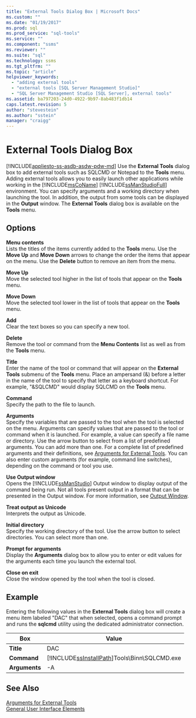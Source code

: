 ```yaml
---
title: "External Tools Dialog Box | Microsoft Docs"
ms.custom: ""
ms.date: "01/19/2017"
ms.prod: sql
ms.prod_service: "sql-tools"
ms.service: ""
ms.component: "ssms"
ms.reviewer: ""
ms.suite: "sql"
ms.technology: ssms
ms.tgt_pltfrm: ""
ms.topic: "article"
helpviewer_keywords: 
  - "adding external tools"
  - "external tools [SQL Server Management Studio]"
  - "SQL Server Management Studio [SQL Server], external tools"
ms.assetid: ba797203-24d0-4922-9b97-8ab483f1db14
caps.latest.revision: 5
author: "stevestein"
ms.author: "sstein"
manager: "craigg"
---
```

# External Tools Dialog Box
[!INCLUDE[appliesto-ss-asdb-asdw-pdw-md](../includes/appliesto-ss-asdb-asdw-pdw-md.md)]
Use the **External Tools** dialog box to add external tools such as SQLCMD or Notepad to the **Tools** menu. Adding external tools allows you to easily launch other applications while working in the [!INCLUDE[msCoName](../includes/msconame_md.md)] [!INCLUDE[ssManStudioFull](../includes/ssmanstudiofull_md.md)] environment. You can specify arguments and a working directory when launching the tool. In addition, the output from some tools can be displayed in the **Output** window. The **External Tools** dialog box is available on the **Tools** menu.  
  
## Options  
**Menu contents**  
Lists the titles of the items currently added to the **Tools** menu. Use the **Move Up** and **Move Down** arrows to change the order the items that appear on the menu. Use the **Delete** button to remove an item from the menu.  
  
**Move Up**  
Move the selected tool higher in the list of tools that appear on the **Tools** menu.  
  
**Move Down**  
Move the selected tool lower in the list of tools that appear on the **Tools** menu.  
  
**Add**  
Clear the text boxes so you can specify a new tool.  
  
**Delete**  
Remove the tool or command from the **Menu Contents** list as well as from the **Tools** menu.  
  
**Title**  
Enter the name of the tool or command that will appear on the **External Tools** submenu of the **Tools** menu. Place an ampersand (&) before a letter in the name of the tool to specify that letter as a keyboard shortcut. For example, "&SQLCMD" would display SQLCMD on the **Tools** menu.  
  
**Command**  
Specify the path to the file to launch.  
  
**Arguments**  
Specify the variables that are passed to the tool when the tool is selected on the menu. Arguments can specify values that are passed to the tool or command when it is launched. For example, a value can specify a file name or directory. Use the arrow button to select from a list of predefined arguments. You can add more than one. For a complete list of predefined arguments and their definitions, see [Arguments for External Tools](../ssms/use-of-sql-server-features-and-capabilities-wwi-oltp.md). You can also enter custom arguments (for example, command line switches), depending on the command or tool you use.  
  
**Use Output window**  
Opens the [!INCLUDE[ssManStudio](../includes/ssmanstudio_md.md)] Output window to display output of the command being run. Not all tools present output in a format that can be presented in the Output window. For more information, see [Output Window](http://msdn.microsoft.com/en-us/9808e00c-c8f6-45cc-896e-192b8420f747).  
  
**Treat output as Unicode**  
Interprets the output as Unicode.  
  
**Initial directory**  
Specify the working directory of the tool. Use the arrow button to select directories. You can select more than one.  
  
**Prompt for arguments**  
Display the **Arguments** dialog box to allow you to enter or edit values for the arguments each time you launch the external tool.  
  
**Close on exit**  
Close the window opened by the tool when the tool is closed.  
  
## Example  
Entering the following values in the **External Tools** dialog box will create a menu item labeled "DAC" that when selected, opens a command prompt and runs the **sqlcmd** utility using the dedicated administrator connection.  
  
|Box|Value|  
|-------|---------|  
|**Title**|DAC|  
|**Command**|[!INCLUDE[ssInstallPath](../includes/ssinstallpath_md.md)]Tools\Binn\SQLCMD.exe|  
|**Arguments**|-A|  
  
## See Also  
[Arguments for External Tools](../ssms/use-of-sql-server-features-and-capabilities-wwi-oltp.md)  
[General User Interface Elements](../ssms/general-user-interface-elements.md)  
  
